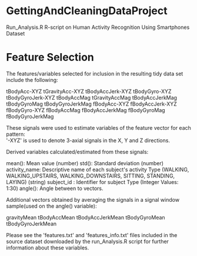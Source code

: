 # GettingAndCleaningDataProject
Run_Analysis.R R-script on Human Activity Recognition Using Smartphones Dataset

# Feature Selection

The features/variables selected for inclusion in the resulting tidy data set include the following:

tBodyAcc-XYZ
tGravityAcc-XYZ
tBodyAccJerk-XYZ
tBodyGyro-XYZ
tBodyGyroJerk-XYZ
tBodyAccMag
tGravityAccMag
tBodyAccJerkMag
tBodyGyroMag
tBodyGyroJerkMag
fBodyAcc-XYZ
fBodyAccJerk-XYZ
fBodyGyro-XYZ
fBodyAccMag
fBodyAccJerkMag
fBodyGyroMag
fBodyGyroJerkMag

These signals were used to estimate variables of the feature vector for each pattern:  
'-XYZ' is used to denote 3-axial signals in the X, Y and Z directions.

Derived variables calculated/estimated from these signals: 

mean(): Mean value (number)
std(): Standard deviation (number)
activity_name: Descriptive name of each subject's activity Type (WALKING, WALKING_UPSTAIRS, WALKING_DOWNSTAIRS, SITTING, STANDING, LAYING) (string)
subject_id : Identifier for subject Type (Integer Values: 1:30)
angle(): Angle between to vectors.

Additional vectors obtained by averaging the signals in a signal window sample(used on the angle() variable):

gravityMean
tBodyAccMean
tBodyAccJerkMean
tBodyGyroMean
tBodyGyroJerkMean

Please see the 'features.txt' and 'features_info.txt' files included in the source dataset downloaded by the run_Analysis.R script for further 
information about these variables.
